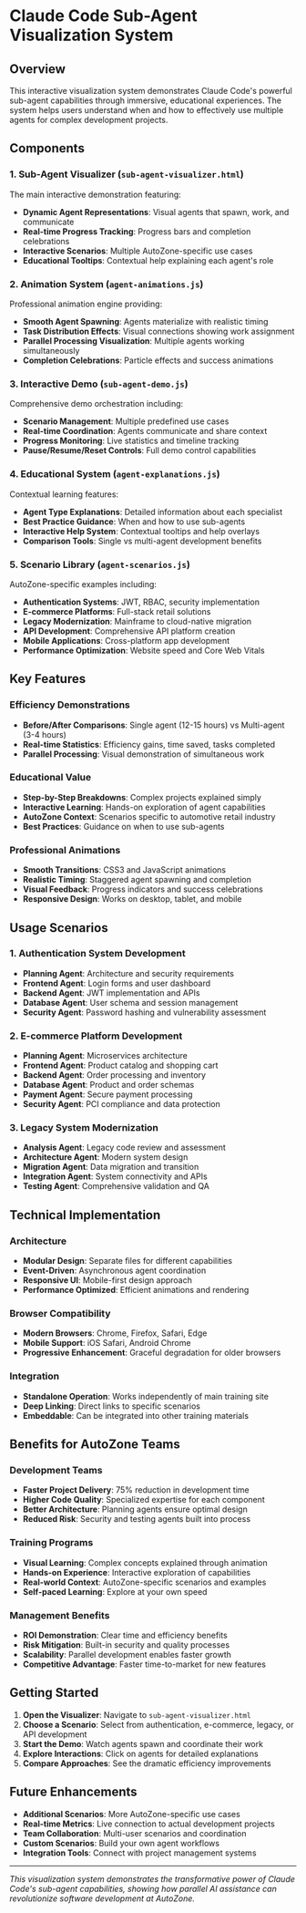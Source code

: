 # Claude Code Sub-Agent Visualization System

## Overview

This interactive visualization system demonstrates Claude Code's powerful sub-agent capabilities through immersive, educational experiences. The system helps users understand when and how to effectively use multiple agents for complex development projects.

## Components

### 1. Sub-Agent Visualizer (`sub-agent-visualizer.html`)
The main interactive demonstration featuring:
- **Dynamic Agent Representations**: Visual agents that spawn, work, and communicate
- **Real-time Progress Tracking**: Progress bars and completion celebrations
- **Interactive Scenarios**: Multiple AutoZone-specific use cases
- **Educational Tooltips**: Contextual help explaining each agent's role

### 2. Animation System (`agent-animations.js`)
Professional animation engine providing:
- **Smooth Agent Spawning**: Agents materialize with realistic timing
- **Task Distribution Effects**: Visual connections showing work assignment
- **Parallel Processing Visualization**: Multiple agents working simultaneously
- **Completion Celebrations**: Particle effects and success animations

### 3. Interactive Demo (`sub-agent-demo.js`)
Comprehensive demo orchestration including:
- **Scenario Management**: Multiple predefined use cases
- **Real-time Coordination**: Agents communicate and share context
- **Progress Monitoring**: Live statistics and timeline tracking
- **Pause/Resume/Reset Controls**: Full demo control capabilities

### 4. Educational System (`agent-explanations.js`)
Contextual learning features:
- **Agent Type Explanations**: Detailed information about each specialist
- **Best Practice Guidance**: When and how to use sub-agents
- **Interactive Help System**: Contextual tooltips and help overlays
- **Comparison Tools**: Single vs multi-agent development benefits

### 5. Scenario Library (`agent-scenarios.js`)
AutoZone-specific examples including:
- **Authentication Systems**: JWT, RBAC, security implementation
- **E-commerce Platforms**: Full-stack retail solutions
- **Legacy Modernization**: Mainframe to cloud-native migration
- **API Development**: Comprehensive API platform creation
- **Mobile Applications**: Cross-platform app development
- **Performance Optimization**: Website speed and Core Web Vitals

## Key Features

### Efficiency Demonstrations
- **Before/After Comparisons**: Single agent (12-15 hours) vs Multi-agent (3-4 hours)
- **Real-time Statistics**: Efficiency gains, time saved, tasks completed
- **Parallel Processing**: Visual demonstration of simultaneous work

### Educational Value
- **Step-by-Step Breakdowns**: Complex projects explained simply
- **Interactive Learning**: Hands-on exploration of agent capabilities
- **AutoZone Context**: Scenarios specific to automotive retail industry
- **Best Practices**: Guidance on when to use sub-agents

### Professional Animations
- **Smooth Transitions**: CSS3 and JavaScript animations
- **Realistic Timing**: Staggered agent spawning and completion
- **Visual Feedback**: Progress indicators and success celebrations
- **Responsive Design**: Works on desktop, tablet, and mobile

## Usage Scenarios

### 1. Authentication System Development
- **Planning Agent**: Architecture and security requirements
- **Frontend Agent**: Login forms and user dashboard
- **Backend Agent**: JWT implementation and APIs
- **Database Agent**: User schema and session management
- **Security Agent**: Password hashing and vulnerability assessment

### 2. E-commerce Platform Development
- **Planning Agent**: Microservices architecture
- **Frontend Agent**: Product catalog and shopping cart
- **Backend Agent**: Order processing and inventory
- **Database Agent**: Product and order schemas
- **Payment Agent**: Secure payment processing
- **Security Agent**: PCI compliance and data protection

### 3. Legacy System Modernization
- **Analysis Agent**: Legacy code review and assessment
- **Architecture Agent**: Modern system design
- **Migration Agent**: Data migration and transition
- **Integration Agent**: System connectivity and APIs
- **Testing Agent**: Comprehensive validation and QA

## Technical Implementation

### Architecture
- **Modular Design**: Separate files for different capabilities
- **Event-Driven**: Asynchronous agent coordination
- **Responsive UI**: Mobile-first design approach
- **Performance Optimized**: Efficient animations and rendering

### Browser Compatibility
- **Modern Browsers**: Chrome, Firefox, Safari, Edge
- **Mobile Support**: iOS Safari, Android Chrome
- **Progressive Enhancement**: Graceful degradation for older browsers

### Integration
- **Standalone Operation**: Works independently of main training site
- **Deep Linking**: Direct links to specific scenarios
- **Embeddable**: Can be integrated into other training materials

## Benefits for AutoZone Teams

### Development Teams
- **Faster Project Delivery**: 75% reduction in development time
- **Higher Code Quality**: Specialized expertise for each component
- **Better Architecture**: Planning agents ensure optimal design
- **Reduced Risk**: Security and testing agents built into process

### Training Programs
- **Visual Learning**: Complex concepts explained through animation
- **Hands-on Experience**: Interactive exploration of capabilities
- **Real-world Context**: AutoZone-specific scenarios and examples
- **Self-paced Learning**: Explore at your own speed

### Management Benefits
- **ROI Demonstration**: Clear time and efficiency benefits
- **Risk Mitigation**: Built-in security and quality processes
- **Scalability**: Parallel development enables faster growth
- **Competitive Advantage**: Faster time-to-market for new features

## Getting Started

1. **Open the Visualizer**: Navigate to `sub-agent-visualizer.html`
2. **Choose a Scenario**: Select from authentication, e-commerce, legacy, or API development
3. **Start the Demo**: Watch agents spawn and coordinate their work
4. **Explore Interactions**: Click on agents for detailed explanations
5. **Compare Approaches**: See the dramatic efficiency improvements

## Future Enhancements

- **Additional Scenarios**: More AutoZone-specific use cases
- **Real-time Metrics**: Live connection to actual development projects
- **Team Collaboration**: Multi-user scenarios and coordination
- **Custom Scenarios**: Build your own agent workflows
- **Integration Tools**: Connect with project management systems

---

*This visualization system demonstrates the transformative power of Claude Code's sub-agent capabilities, showing how parallel AI assistance can revolutionize software development at AutoZone.*